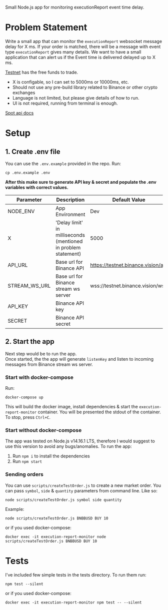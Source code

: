 Small Node.js app for monitoring executionReport event time delay. 

# Problem Statement
Write a small app that can monitor the `executionReport` websocket message delay for X ms. If your order is matched, there will be a message with event type `executionReport` gives many details. We want to have a small application that can alert us if the Event time is delivered delayed up to X ms.

[Testnet](https://testnet.binance.vision/) has the free funds to trade.

* X is configable, so I can set to 5000ms or 10000ms, etc.
* Should not use any pre-build library related to Binance or other crypto exchanges
* Language is not limited, but please give details of how to run.
* UI is not required, running from terminal is enough.

[Spot api docs](https://github.com/binance/binance-spot-api-docs)

# Setup
## 1. Create .env file
You can use the `.env.example` provided in the repo. Run: 
```
cp .env.example .env
```
**After this make sure to generate API key & secret and populate the .env variables with correct values.**

| Parameter | Description | Default Value|
| --- | --- | --- |
| NODE_ENV | App Environment | Dev |
| X | 'Delay limit' in milliseconds (mentioned in problem statement) | 5000 |
| API_URL | Base url for Binance API | https://testnet.binance.vision/api |
| STREAM_WS_URL | Base url for Binance stream ws server | wss://testnet.binance.vision/ws |
| API_KEY | Binance API key | |
| SECRET | Binance API secret | |


## 2. Start the app
Next step would be to run the app.  
Once started, the the app will generate `listenKey` and listen to incoming messages from Binance stream ws server.

### Start with docker-compose
Run: 
```
docker-compose up
```
This will build the docker image, install dependencies & start the `execution-report-monitor` container. You will be presented the stdout of the container. To stop, press `Ctrl+C`.

### Start without docker-compose
The app was tested on Node.js v14.16.1 LTS, therefore I would suggest to use this version to avoid any bugs/anomalies.
To run the app:
1. Run `npm i` to install the dependencies
2. Run `npm start`

### Sending orders
You can use `scripts/createTestOrder.js` to create a new market order. You can pass `symbol`, `side` & `quantity` parameters from command line. Like so:
```
node scripts/createTestOrder.js symbol side quantity
```
Example:
```
node scripts/createTestOrder.js BNBBUSD BUY 10
```

or if you used docker-compose:
```
docker exec -it execution-report-monitor node scripts/createTestOrder.js BNBBUSD BUY 10
```

# Tests
I've included few simple tests in the tests directory. To run them run: 
```
npm test --silent
```
or if you used docker-compose: 
```
docker exec -it execution-report-monitor npm test -- --silent
```